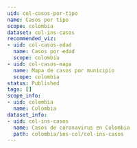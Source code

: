 ```yaml
---
uid: col-casos-por-tipo
name: Casos por tipo
scope: colombia
dataset: col-ins-casos
recommended_viz:
- uid: col-casos-edad
  name: Casos por edad
  scope: colombia
- uid: col-casos-mapa
  name: Mapa de casos por municipio
  scope: colombia
status: Published
tags: []
scope_info:
- uid: colombia
  name: Colombia
dataset_info:
- uid: col-ins-casos
  name: Casos de coronavirus en Colombia
  path: colombia/ins-col/col-ins-casos
---
```


